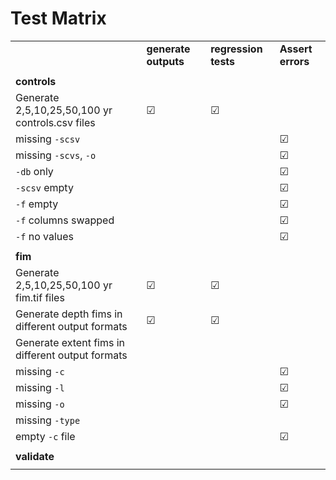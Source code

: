 # Test Matrix

|                                                 |                      |                      |                   |
| :---------------------------------------------- | :------------------- | :------------------- | :---------------- |
|                                                 | **generate outputs** | **regression tests** | **Assert errors** |
|                                                 |                      |                      |                   |
| **controls**                                    |                      |                      |                   |
| Generate 2,5,10,25,50,100 yr controls.csv files | &#9745;              | &#9745;              |                   |
| missing `-scsv`                                 |                      |                      | &#9745;           |
| missing `-scvs`, `-o`                           |                      |                      | &#9745;           |
| `-db` only                                      |                      |                      | &#9745;           |
| `-scsv` empty                                   |                      |                      | &#9745;           |
| `-f` empty                                      |                      |                      | &#9745;           |
| `-f` columns swapped                            |                      |                      | &#9745;           |
| `-f` no values                                  |                      |                      | &#9745;           |
|                                                 |                      |                      |                   |
| **fim**                                         |                      |                      |                   |
| Generate 2,5,10,25,50,100 yr fim.tif files      | &#9745;              | &#9745;              |                   |
| Generate depth fims in different output formats | &#9745;              | &#9745;              |                   |
| Generate extent fims in different output formats|                      |                      |                   |
| missing `-c`                                    |                      |                      | &#9745;           |
| missing `-l`                                    |                      |                      | &#9745;           |
| missing `-o`                                    |                      |                      | &#9745;           |
| missing `-type`                                 |                      |                      |                   |
| empty `-c` file                                 |                      |                      | &#9745;           |
|                                                 |                      |                      |                   |
| **validate**                                    |                      |                      |                   |
|                                                 |                      |                      |                   |